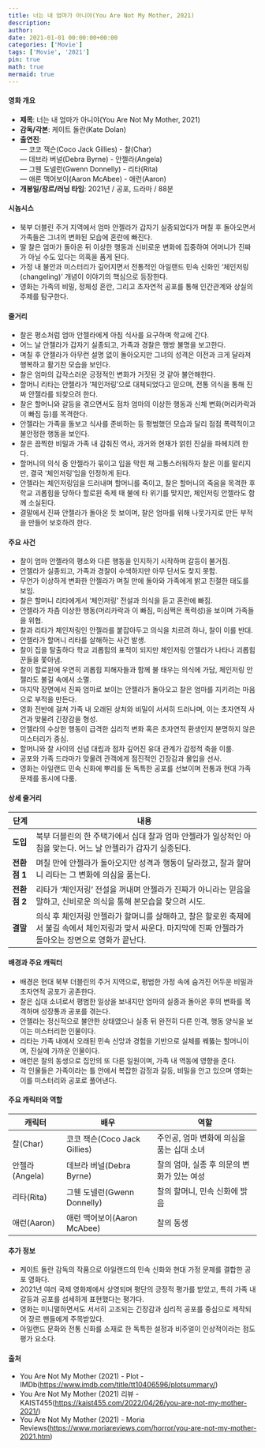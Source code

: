 ```yaml
---
title: 너는 내 엄마가 아니야(You Are Not My Mother, 2021)
description: 
author: 
date: 2021-01-01 00:00:00+00:00
categories: ['Movie']
tags: ['Movie', '2021']
pin: true
math: true
mermaid: true
---
```

#### 영화 개요

- **제목**: 너는 내 엄마가 아니야(You Are Not My Mother, 2021)  
- **감독/각본**: 케이트 돌란(Kate Dolan)  
- **출연진**:  
  — 코코 잭슨(Coco Jack Gillies) - 찰(Char)  
  — 데브라 버널(Debra Byrne) - 안젤라(Angela)  
  — 그웬 도넬런(Gwenn Donnelly) - 리타(Rita)  
  — 애론 맥어보이(Aaron McAbee) - 애런(Aaron)  
- **개봉일/장르/러닝 타임**: 2021년 / 공포, 드라마 / 88분  

#### 시놉시스

- 북부 더블린 주거 지역에서 엄마 안젤라가 갑자기 실종되었다가 며칠 후 돌아오면서 가족들은 그녀의 변화된 모습에 혼란에 빠진다.  
- 딸 찰은 엄마가 돌아온 뒤 이상한 행동과 신비로운 변화에 집중하여 어머니가 진짜가 아닐 수도 있다는 의혹을 품게 된다.  
- 가정 내 불안과 미스터리가 깊어지면서 전통적인 아일랜드 민속 신화인 ‘체인저링(changeling)’ 개념이 이야기의 핵심으로 등장한다.  
- 영화는 가족의 비밀, 정체성 혼란, 그리고 초자연적 공포를 통해 인간관계와 상실의 주제를 탐구한다.  

#### 줄거리

- 찰은 평소처럼 엄마 안젤라에게 아침 식사를 요구하며 학교에 간다.  
- 어느 날 안젤라가 갑자기 실종되고, 가족과 경찰은 행방 불명을 보고한다.  
- 며칠 후 안젤라가 아무런 설명 없이 돌아오지만 그녀의 성격은 이전과 크게 달라져 행복하고 활기찬 모습을 보인다.  
- 찰은 엄마의 갑작스러운 긍정적인 변화가 거짓된 것 같아 불안해한다.  
- 할머니 리타는 안젤라가 ‘체인저링’으로 대체되었다고 믿으며, 전통 의식을 통해 진짜 안젤라를 되찾으려 한다.  
- 찰은 할머니와 갈등을 겪으면서도 점차 엄마의 이상한 행동과 신체 변화(머리카락과 이 빠짐 등)를 목격한다.  
- 안젤라는 가족을 돌보고 식사를 준비하는 등 평범했던 모습과 달리 점점 폭력적이고 불안정한 행동을 보인다.  
- 찰은 끔찍한 비밀과 가족 내 감춰진 역사, 과거와 현재가 얽힌 진실을 파헤치려 한다.  
- 할머니의 의식 중 안젤라가 묶이고 입을 막힌 채 고통스러워하자 찰은 이를 말리지만, 결국 ‘체인저링’임을 인정하게 된다.  
- 안젤라는 체인저링임을 드러내며 할머니를 죽이고, 찰은 할머니의 죽음을 목격한 후 학교 괴롭힘을 당하다 할로윈 축제 때 불에 타 위기를 맞지만, 체인저링 안젤라도 함께 소실된다.  
- 결말에서 진짜 안젤라가 돌아온 듯 보이며, 찰은 엄마를 위해 나뭇가지로 만든 부적을 만들어 보호하려 한다.  

#### 주요 사건

- 찰이 엄마 안젤라의 평소와 다른 행동을 인지하기 시작하며 갈등이 불거짐.  
- 안젤라가 실종되고, 가족과 경찰이 수색하지만 아무 단서도 찾지 못함.  
- 무언가 이상하게 변화한 안젤라가 며칠 만에 돌아와 가족에게 밝고 친절한 태도를 보임.  
- 찰은 할머니 리타에게서 ‘체인저링’ 전설과 의식을 듣고 혼란에 빠짐.  
- 안젤라가 차츰 이상한 행동(머리카락과 이 빠짐, 미심쩍은 폭력성)을 보이며 가족들을 위협.  
- 찰과 리타가 체인저링인 안젤라를 붙잡아두고 의식을 치르려 하나, 찰이 이를 반대.  
- 안젤라가 할머니 리타를 살해하는 사건 발생.  
- 찰이 집을 탈출하다 학교 괴롭힘의 표적이 되지만 체인저링 안젤라가 나타나 괴롭힘꾼들을 쫓아냄.  
- 찰이 할로윈에 우연히 괴롭힘 피해자들과 함께 불 태우는 의식에 가담, 체인저링 안젤라도 불길 속에서 소멸.  
- 마지막 장면에서 진짜 엄마로 보이는 안젤라가 돌아오고 찰은 엄마를 지키려는 마음으로 부적을 만든다.  
- 영화 전반에 걸쳐 가족 내 오래된 상처와 비밀이 서서히 드러나며, 이는 초자연적 사건과 맞물려 긴장감을 형성.  
- 안젤라의 수상한 행동이 급격한 심리적 변화 혹은 초자연적 환생인지 분명하지 않은 미스터리가 중심.  
- 할머니와 찰 사이의 신념 대립과 점차 깊어진 유대 관계가 감정적 축을 이룸.  
- 공포와 가족 드라마가 맞물려 관객에게 점진적인 긴장감과 몰입을 선사.  
- 영화는 아일랜드 민속 신화에 뿌리를 둔 독특한 공포를 선보이며 전통과 현대 가족 문제를 동시에 다룸.  

#### 상세 줄거리

| **단계**    | **내용**                                                                                                   |
|-------------|------------------------------------------------------------------------------------------------------------|
| **도입**    | 북부 더블린의 한 주택가에서 십대 찰과 엄마 안젤라가 일상적인 아침을 맞는다. 어느 날 안젤라가 갑자기 실종된다.     |
| **전환점 1** | 며칠 만에 안젤라가 돌아오지만 성격과 행동이 달라졌고, 찰과 할머니 리타는 그 변화에 의심을 품는다.                  |
| **전환점 2** | 리타가 ‘체인저링’ 전설을 꺼내며 안젤라가 진짜가 아니라는 믿음을 말하고, 신비로운 의식을 통해 본모습을 찾으려 시도.   |
| **결말**    | 의식 후 체인저링 안젤라가 할머니를 살해하고, 찰은 할로윈 축제에서 불길 속에서 체인저링과 맞서 싸운다. 마지막에 진짜 안젤라가 돌아오는 장면으로 영화가 끝난다. |

#### 배경과 주요 캐릭터

- 배경은 현대 북부 더블린의 주거 지역으로, 평범한 가정 속에 숨겨진 어두운 비밀과 초자연적 공포가 공존한다.  
- 찰은 십대 소녀로서 평범한 일상을 보내지만 엄마의 실종과 돌아온 후의 변화를 목격하며 성장통과 공포를 겪는다.  
- 안젤라는 정신적으로 불안한 상태였으나 실종 뒤 완전히 다른 인격, 행동 양식을 보이는 미스터리한 인물이다.  
- 리타는 가족 내에서 오래된 민속 신앙과 경험을 기반으로 실체를 꿰뚫는 할머니이며, 진실에 가까운 인물이다.  
- 애런은 찰의 동생으로 집안의 또 다른 일원이며, 가족 내 역동에 영향을 준다.  
- 각 인물들은 가족이라는 틀 안에서 복잡한 감정과 갈등, 비밀을 안고 있으며 영화는 이를 미스터리와 공포로 풀어낸다.  

#### 주요 캐릭터와 역할

| **캐릭터** | **배우**             | **역할**            |
|------------|----------------------|---------------------|
| 찰(Char)  | 코코 잭슨(Coco Jack Gillies)  | 주인공, 엄마 변화에 의심을 품는 십대 소녀 |
| 안젤라(Angela) | 데브라 버널(Debra Byrne)       | 찰의 엄마, 실종 후 의문의 변화가 있는 여성 |
| 리타(Rita)  | 그웬 도넬런(Gwenn Donnelly)    | 찰의 할머니, 민속 신화에 밝음        |
| 애런(Aaron) | 애런 맥어보이(Aaron McAbee)    | 찰의 동생                     |

#### 추가 정보

- 케이트 돌란 감독의 작품으로 아일랜드의 민속 신화와 현대 가정 문제를 결합한 공포 영화다.  
- 2021년 여러 국제 영화제에서 상영되며 평단의 긍정적 평가를 받았고, 특히 가족 내 갈등과 공포를 섬세하게 표현했다는 평가다.  
- 영화는 미니멀하면서도 서서히 고조되는 긴장감과 심리적 공포를 중심으로 제작되어 장르 팬들에게 주목받았다.  
- 아일랜드 문화와 전통 신화를 소재로 한 독특한 설정과 비주얼이 인상적이라는 점도 평가 요소다.  

#### 출처

- You Are Not My Mother (2021) - Plot - IMDb(https://www.imdb.com/title/tt10406596/plotsummary/)  
- You Are Not My Mother (2021) 리뷰 - KAIST455(https://kaist455.com/2022/04/26/you-are-not-my-mother-2021/)  
- You Are Not My Mother (2021) - Moria Reviews(https://www.moriareviews.com/horror/you-are-not-my-mother-2021.htm)
